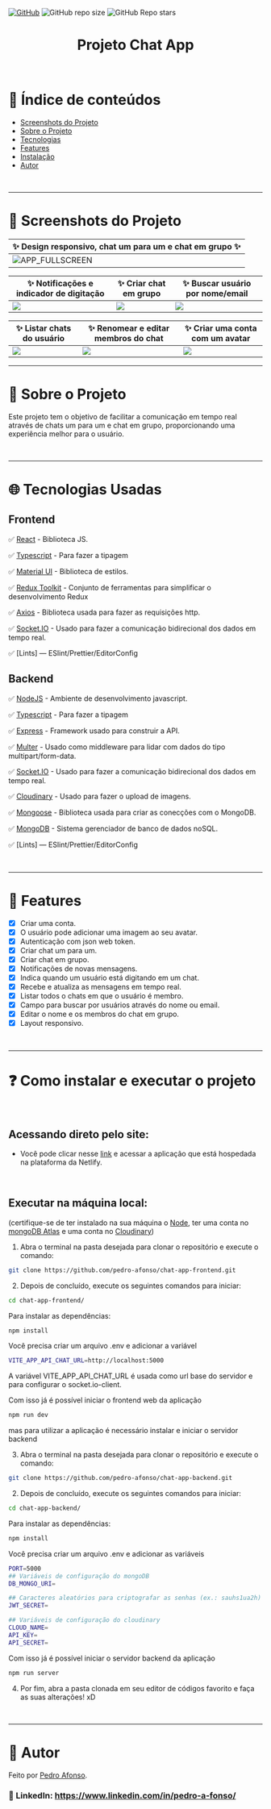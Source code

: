 <a href="./LICENSE">![GitHub](https://img.shields.io/github/license/pedro-afonso/chat-app-frontend?style=plastic)</a>
![GitHub repo size](https://img.shields.io/github/repo-size/pedro-afonso/chat-app-frontend?style=plastic)
![GitHub Repo stars](https://img.shields.io/github/stars/pedro-afonso/chat-app-frontend?color=yellow&style=plastic)

<h1 align="center">Projeto Chat App</h1>

<br />

# :pushpin: Índice de conteúdos

- [Screenshots do Projeto](#camera_flash-screenshots-do-projeto)
- [Sobre o Projeto](#monocle_face-sobre-o-projeto)
- [Tecnologias](#globe_with_meridians-tecnologias-usadas)
- [Features](#triangular_flag_on_post-features)
- [Instalação](#question-como-instalar-e-executar-o-projeto)
- [Autor](#closed_book-autor)

</br>

---

# :camera_flash: Screenshots do Projeto


| :sparkles: Design responsivo, chat um para um e chat em grupo :sparkles: |
|---|
| ![APP_FULLSCREEN](https://user-images.githubusercontent.com/50973575/203847038-ed899369-fc18-4ca2-96c8-aa8313484c6e.png) |

| :sparkles: Notificações e indicador de digitação | :sparkles: Criar chat em grupo | :sparkles: Buscar usuário por nome/email |
|--|--|--|
|<img src="https://user-images.githubusercontent.com/50973575/206700865-69288e42-a041-4dd6-9b34-c1a7539a2c1d.png" /> | <img src='https://user-images.githubusercontent.com/50973575/203847041-ed238bec-9717-450b-b551-53d8862151b8.png' /> | <img src='https://user-images.githubusercontent.com/50973575/203847044-780f0526-3c45-4ae0-a575-0c1eda4c6c28.png' /> |

| :sparkles: Listar chats do usuário | :sparkles: Renomear e editar membros do chat | :sparkles: Criar uma conta com um avatar |
|--|--|--|
| <img src='https://user-images.githubusercontent.com/50973575/203847040-7394e32d-6ba9-4e48-968a-0f4930cdaa25.png' /> | <img src='https://user-images.githubusercontent.com/50973575/203847033-928cd84a-2301-4d81-9ffd-b0adcc293e8b.png' /> | <img src='https://user-images.githubusercontent.com/50973575/203847037-3c88cd19-fb3b-42ff-a046-b9d274c42b20.png' /> |

---

# :monocle_face: Sobre o Projeto

Este projeto tem o objetivo de facilitar a comunicação em tempo real através de chats um para um e chat em grupo, proporcionando uma experiência melhor para o usuário.

<br />

---

# :globe_with_meridians: Tecnologias Usadas

## Frontend

✅ [React](https://reactjs.org/) - Biblioteca JS.

✅ [Typescript](https://www.typescriptlang.org) - Para fazer a tipagem

✅ [Material UI](https://mui.com) - Biblioteca de estilos.

✅ [Redux Toolkit](https://redux-toolkit.js.org) - Conjunto de ferramentas para simplificar o desenvolvimento Redux

✅ [Axios](https://axios-http.com) - Biblioteca usada para fazer as requisições http.

✅ [Socket.IO](https://socket.io) - Usado para fazer a comunicação bidirecional dos dados em tempo real.

✅ [Lints] — ESlint/Prettier/EditorConfig

## Backend

✅ [NodeJS](https://nodejs.org/en/) - Ambiente de desenvolvimento javascript.

✅ [Typescript](https://www.typescriptlang.org) - Para fazer a tipagem

✅ [Express](https://expressjs.com) - Framework usado para construir a API.

✅ [Multer](https://github.com/expressjs/multer#readme) - Usado como middleware para lidar com dados do tipo multipart/form-data.

✅ [Socket.IO](https://socket.io) - Usado para fazer a comunicação bidirecional dos dados em tempo real.

✅ [Cloudinary](https://cloudinary.com) - Usado para fazer o upload de imagens.

✅ [Mongoose](https://mongoosejs.com) - Biblioteca usada para criar as conecções com o MongoDB.

✅ [MongoDB](https://www.mongodb.com) - Sistema gerenciador de banco de dados noSQL.

✅ [Lints] — ESlint/Prettier/EditorConfig

<br />

---

# :triangular_flag_on_post: Features

- [x] Criar uma conta.
- [x] O usuário pode adicionar uma imagem ao seu avatar.
- [x] Autenticação com json web token.
- [x] Criar chat um para um.
- [x] Criar chat em grupo.
- [x] Notificações de novas mensagens.
- [x] Indica quando um usuário está digitando em um chat.
- [x] Recebe e atualiza as mensagens em tempo real.
- [x] Listar todos o chats em que o usuário é membro.
- [x] Campo para buscar por usuários através do nome ou email.
- [x] Editar o nome e os membros do chat em grupo.
- [x] Layout responsivo.

<br />

---

# :question: Como instalar e executar o projeto

<br />

## Acessando direto pelo site:

- Você pode clicar nesse [link](https://pedro-afonso-chat-app.netlify.app) e acessar a aplicação que está hospedada na plataforma da Netlify.

<br />

## Executar na máquina local:

(certifique-se de ter instalado na sua máquina o [Node](https://nodejs.org/en/), ter uma conta no [mongoDB Atlas](https://www.mongodb.com) e uma conta no [Cloudinary](https://cloudinary.com))

1. Abra o terminal na pasta desejada para clonar o repositório e execute o comando:

```bash
git clone https://github.com/pedro-afonso/chat-app-frontend.git
```

2. Depois de concluído, execute os seguintes comandos para iniciar:

```bash
cd chat-app-frontend/
```

Para instalar as dependências:

```bash
npm install
```

Você precisa criar um arquivo .env e adicionar a variável

```bash
VITE_APP_API_CHAT_URL=http://localhost:5000
```

A variável VITE_APP_API_CHAT_URL é usada como url base do servidor e para configurar o socket.io-client.

Com isso já é possível iniciar o frontend web da aplicação

```bash
npm run dev
```

mas para utilizar a aplicação é necessário instalar e iniciar o servidor backend

3. Abra o terminal na pasta desejada para clonar o repositório e execute o comando:

```bash
git clone https://github.com/pedro-afonso/chat-app-backend.git
```

2. Depois de concluído, execute os seguintes comandos para iniciar:

```bash
cd chat-app-backend/
```

Para instalar as dependências:

```bash
npm install
```

Você precisa criar um arquivo .env e adicionar as variáveis

```bash
PORT=5000
## Variáveis de configuração do mongoDB
DB_MONGO_URI=

## Caracteres aleatórios para criptografar as senhas (ex.: sauhs1ua2h)
JWT_SECRET=

## Variáveis de configuração do cloudinary
CLOUD_NAME=
API_KEY=
API_SECRET=
```

Com isso já é possível iniciar o servidor backend da aplicação

```bash
npm run server
```

4. Por fim, abra a pasta clonada em seu editor de códigos favorito e faça as suas alterações! xD

<br />

---

# :closed_book: Autor

Feito por [Pedro Afonso](https://github.com/pedro-afonso).

### :link: LinkedIn: https://www.linkedin.com/in/pedro-a-fonso/
